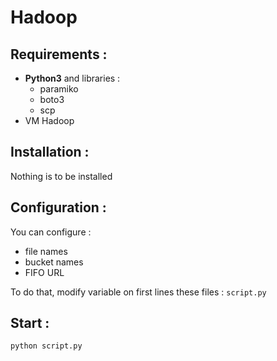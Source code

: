 # Hadoop

## Requirements :
- **Python3** and libraries :
  - paramiko
  - boto3
  - scp
- VM Hadoop

## Installation :
Nothing is to be installed

## Configuration :
You can configure :
- file names
- bucket names
- FIFO URL

To do that, modify variable on first lines these files : ```script.py```

## Start :
```python script.py```
